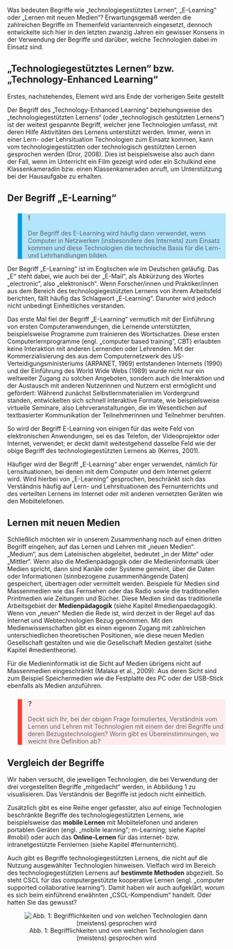 <!-- filename: 02_Grundbegriffe_im_Themenfeld.md -->
<!-- title: Grundbegriffe im Themenfeld -->

Was bedeuten Begriffe wie „technologiegestütztes Lernen“, „E-Learning“ oder „Lernen mit neuen Medien“? Erwartungsgemäß werden die zahlreichen Begriffe im Themenfeld variantenreich eingesetzt, dennoch entwickelte sich hier in den letzten zwanzig Jahren ein gewisser Konsens in der Verwendung der Begriffe und darüber, welche Technologien dabei im Einsatz sind.

## „Technologiegestütztes Lernen“ bzw. „Technology-Enhanced Learning“

Erstes, nachstehendes, Element wird ans Ende der vorherigen Seite gestellt

Der Begriff des „Technology-Enhanced Learning“ beziehungsweise des „technologiegestützten Lernens“ (oder „technologisch gestützten Lernens“) ist der weitest gespannte Begriff, welcher jene Technologien umfasst, mit deren Hilfe Aktivitäten des Lernens unterstützt werden. Immer, wenn in einer Lern- oder Lehrsituation Technologien zum Einsatz kommen, kann vom technologiegestützten oder technologisch gestützten Lernen gesprochen werden (Dror, 2008). Dies ist beispielsweise also auch dann der Fall, wenn im Unterricht ein Film gezeigt wird oder ein Schulkind eine Klassenkameradin bzw. einen Klassenkameraden anruft, um Unterstützung bei der Hausaufgabe zu erhalten.  

## Der Begriff „E-Learning“

<blockquote style="background: #B3E5FC; border-left: 10px solid #039BE5">

### !

Der Begriff des E-Learning wird häufig dann verwendet, wenn Computer in Netzwerken (insbesondere des Internets) zum Einsatz kommen und diese Technologien die technische Basis für die Lern- und Lehrhandlungen bilden.

</blockquote>

Der Begriff „E-Learning“ ist im Englischen wie im Deutschen geläufig. Das „E“ steht dabei, wie auch bei der „E-Mail“, als Abkürzung des Wortes „electronic“, also „elektronisch“. Wenn Forscher/innen und Praktiker/innen aus dem Bereich des technologiegestützten Lernens von ihrem Arbeitsfeld berichten, fällt häufig das Schlagwort „E-Learning“. Darunter wird jedoch nicht unbedingt Einheitliches verstanden.

Das erste Mal fiel der Begriff „E-Learning“ vermutlich mit der Einführung von ersten Computeranwendungen, die Lernende unterstützten, beispielsweise Programme zum trainieren des Wortschatzes. Diese ersten Computerlernprogramme (engl. „computer based training“, CBT) erlaubten keine Interaktion mit anderen Lernenden oder Lehrenden. Mit der Kommerzialisierung des aus dem Computernetzwerk des US-Verteidigungsministeriums (ARPANET, 1969) entstandenen Internets (1990) und der Einführung des World Wide Webs (1989) wurde nicht nur ein weltweiter Zugang zu solchen Angeboten, sondern auch die Interaktion und der Austausch mit anderen Nutzerinnen und Nutzern erst ermöglicht und gefördert: Während zunächst Selbstlernmaterialien im Vordergrund standen, entwickelten sich schnell interaktive Formate, wie beispielsweise virtuelle Seminare, also Lehrveranstaltungen, die im Wesentlichen auf textbasierter Kommunikation der Teilnehmerinnen und Teilnehmer beruhten.

So wird der Begriff E-Learning von einigen für das weite Feld von elektronischen Anwendungen, sei es das Telefon, der Videoprojektor oder Internet, verwendet; er deckt damit weitestgehend dasselbe Feld wie der obige Begriff des technologiegestützten Lernens ab (Kerres, 2001).

Häufiger wird der Begriff „E-Learning“ aber enger verwendet, nämlich für Lernsituationen, bei denen mit dem Computer und dem Internet gelernt wird. Wird hierbei von „E-Learning“ gesprochen, beschränkt sich das Verständnis häufig auf Lern- und Lehrsituationen des Fernunterrichts und des verteilten Lernens im Internet oder mit anderen vernetzten Geräten wie den Mobiltelefonen.

## Lernen mit neuen Medien

Schließlich möchten wir in unserem Zusammenhang noch auf einen dritten Begriff eingehen; auf das Lernen und Lehren mit „neuen Medien“. „Medium“, aus dem Lateinischen abgeleitet, bedeutet „in der Mitte“ oder „Mittler“. Wenn also die Medienpädagogik oder die Medieninformatik über Medien spricht, dann sind Kanäle oder Systeme gemeint, über die Daten oder Informationen (sinnbezogene zusammenhängende Daten) gespeichert, übertragen oder vermittelt werden. Beispiele für Medien sind Massenmedien wie das Fernsehen oder das Radio sowie die traditionellen Printmedien wie Zeitungen und Bücher. Diese Medien sind das traditionelle Arbeitsgebiet der **Medienpädagogik** (siehe Kapitel #medienpaedagogik). Wenn von „neuen“ Medien die Rede ist, wird derzeit in der Regel auf das Internet und Webtechnologien Bezug genommen. Mit den Medienwissenschaften gibt es einen eigenen Zugang mit zahlreichen unterschiedlichen theoretischen Positionen, wie diese neuen Medien Gesellschaft gestalten und wie die Gesellschaft Medien gestaltet (siehe Kapitel #medientheorie).

Für die Medieninformatik ist die Sicht auf Medien übrigens nicht auf Massenmedien eingeschränkt (Malaka et al., 2009): Aus deren Sicht sind zum Beispiel Speichermedien wie die Festplatte des PC oder der USB-Stick ebenfalls als Medien anzuführen.

<blockquote style="background: #FFEBEE; border-left: 10px solid #F44336">

### ?

Deckt sich Ihr, bei der obigen Frage formuliertes, Verständnis vom Lernen und Lehren mit Technologien mit einem der drei Begriffe und deren Bezugstechnologien? Worin gibt es Übereinstimmungen, wo weicht Ihre Definition ab?

</blockquote>

## Vergleich der Begriffe

Wir haben versucht, die jeweiligen Technologien, die bei Verwendung der drei vorgestellten Begriffe „mitgedacht“ werden, in Abbildung 1 zu visualisieren. Das Verständnis der Begriffe ist jedoch nicht einheitlich.

Zusätzlich gibt es eine Reihe enger gefasster, also auf einige Technologien beschränkte Begriffe des technologiegestützten Lernens, wie beispielsweise das **mobile Lernen** mit Mobiltelefonen und anderen portablen Geräten (engl. „mobile learning“; m-Learning; siehe Kapitel #mobil) oder auch das **Online-Lernen** für das internet- bzw. intranetgestützte Fernlernen (siehe Kapitel #fernunterricht).

Auch gibt es Begriffe technologiegestützten Lernens, die nicht auf die Nutzung ausgewählter Technologien hinweisen. Vielfach wird im Bereich des technologiegestützten Lernens auf **bestimmte Methoden** abgezielt. So steht CSCL für das computergestützte kooperative Lernen (engl. „computer supported collaborative learning“). Damit haben wir auch aufgeklärt, worum es sich beim einführend erwähnten „CSCL-Kompendium“ handelt. Oder hatten Sie das gewusst?

<center><figure>
  <img src="https://raw.githubusercontent.com/ed-tech-at/L3T/refs/heads/main/02_Einfuehrung/img/01_Begrifflichkeiten_und_von_welchen_Technologien_dann_meistens_gesprochen_wird.png" alt="Abb. 1: Begrifflichkeiten und von welchen Technologien dann (meistens) gesprochen wird">
  <figcaption>Abb. 1: Begrifflichkeiten und von welchen Technologien dann (meistens) gesprochen wird</figcaption>
</figure></center>

